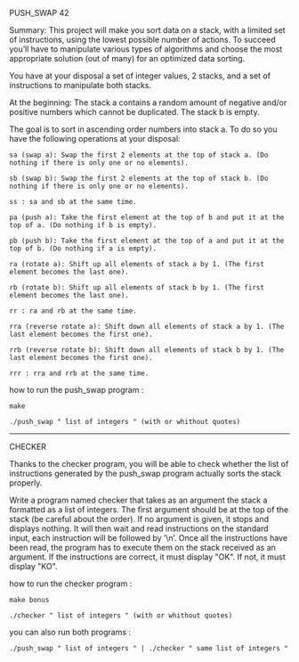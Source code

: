 PUSH_SWAP 42

Summary:
This project will make you sort data on a stack, with a limited set of instructions, using
the lowest possible number of actions. To succeed you’ll have to manipulate various
types of algorithms and choose the most appropriate solution (out of many) for an
optimized data sorting.

You have at your disposal a set of integer values, 2 stacks, and a set of instructions
to manipulate both stacks.

At the beginning:
	The stack a contains a random amount of negative and/or positive numbers
which cannot be duplicated.
	The stack b is empty.

The goal is to sort in ascending order numbers into stack a. To do so you have the
following operations at your disposal:

	sa (swap a): Swap the first 2 elements at the top of stack a. (Do nothing if there is only one or no elements).

	sb (swap b): Swap the first 2 elements at the top of stack b. (Do nothing if there is only one or no elements).

	ss : sa and sb at the same time.
	
	pa (push a): Take the first element at the top of b and put it at the top of a. (Do nothing if b is empty).

	pb (push b): Take the first element at the top of a and put it at the top of b. (Do nothing if a is empty).

	ra (rotate a): Shift up all elements of stack a by 1. (The first element becomes the last one).

	rb (rotate b): Shift up all elements of stack b by 1. (The first element becomes the last one).

	rr : ra and rb at the same time.
	
	rra (reverse rotate a): Shift down all elements of stack a by 1. (The last element becomes the first one).

	rrb (reverse rotate b): Shift down all elements of stack b by 1. (The last element becomes the first one).

	rrr : rra and rrb at the same time.

how to run the push_swap program :

	make
	
	./push_swap " list of integers " (with or whithout quotes)

________________________________________________________________________________________________________________________

CHECKER

Thanks to the checker program, you will be able to check whether
the list of instructions generated by the push_swap program actually
sorts the stack properly.

Write a program named checker that takes as an argument the stack a formatted
as a list of integers. The first argument should be at the top of the stack (be careful
about the order). If no argument is given, it stops and displays nothing.
It will then wait and read instructions on the standard input, each instruction will
be followed by ’\n’. Once all the instructions have been read, the program has to
execute them on the stack received as an argument.
If the instructions are correct, it must display "OK". If not, it must display "KO".

how to run the checker program :

	make bonus
	
	./checker " list of integers " (with or whithout quotes)
	
you can also run both programs :

	./push_swap " list of integers " | ./checker " same list of integers "
